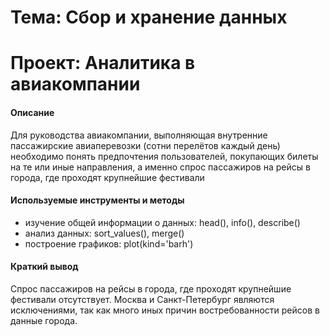 # Тема: Сбор и хранение данных
# Проект: Аналитика в авиакомпании

#### Описание
Для руководства авиакомпании, выполняющая внутренние пассажирские авиаперевозки (сотни перелётов каждый день) необходимо понять предпочтения пользователей, покупающих билеты на те или иные направления, а именно спрос пассажиров на рейсы в города, где проходят крупнейшие фестивали

#### Используемые инструменты и методы
* изучение общей информации о данных: head(), info(), describe()
* анализ данных: sort_values(), merge()
* построение графиков: plot(kind='barh')

#### Краткий вывод
Cпрос пассажиров на рейсы в города, где проходят крупнейшие фестивали отсутствует. Москва и Санкт-Петербург являются исключениями, так как много иных причин востребованности рейсов в данные города.

